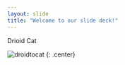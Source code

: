 ```yaml
---
layout: slide
title: "Welcome to our slide deck!"
---
```


Drioid Cat 

![droidtocat](https://octodex.github.com/images/droidtocat.png)
{: .center}
